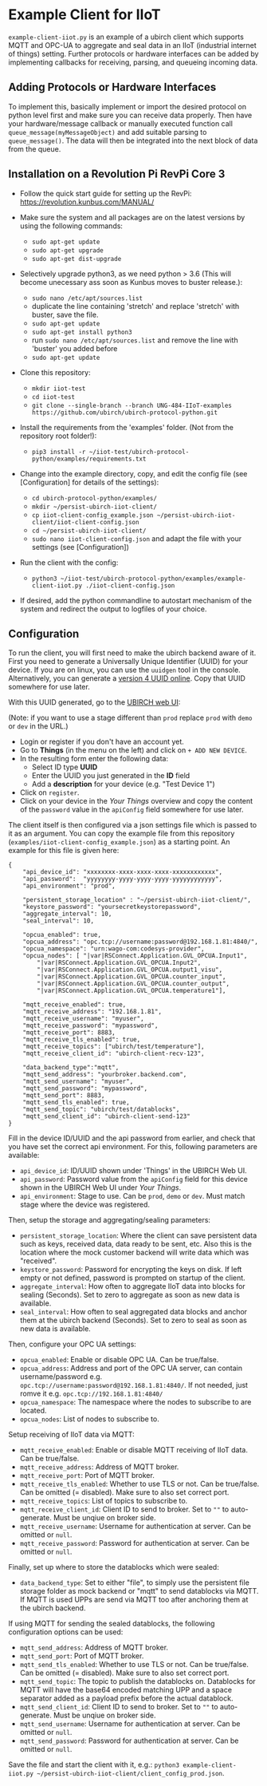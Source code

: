 # Example Client for IIoT

`example-client-iiot.py` is an example of a ubirch client which supports MQTT and OPC-UA to aggregate and seal data in an IIoT (industrial internet of things) setting.
Further protocols or hardware interfaces can be added by implementing callbacks for receiving, parsing, and queueing incoming data.

## Adding Protocols or Hardware Interfaces

To implement this, basically implement or import the desired protocol on python level first and make sure you can receive data properly. Then have your hardware/message callback or manually executed function call `queue_message(myMessageObject)` and add suitable parsing to `queue_message()`. The data will then be integrated into the next block of data from the queue.

## Installation on a Revolution Pi RevPi Core 3

* Follow the quick start guide for setting up the RevPi: https://revolution.kunbus.com/MANUAL/
* Make sure the system and all packages are on the latest versions by using the following commands: 
  * `sudo apt-get update`
  * `sudo apt-get upgrade`
  * `sudo apt-get dist-upgrade`

* Selectively upgrade python3, as we need python > 3.6 (This will become unecessary ass soon as Kunbus moves to buster release.):
  * `sudo nano /etc/apt/sources.list`
  * duplicate the line containing 'stretch' and replace 'stretch' with buster, save the file.
  * `sudo apt-get update`
  * `sudo apt-get install python3`
  * run `sudo nano /etc/apt/sources.list` and remove the line with 'buster' you added before
  * `sudo apt-get update`

* Clone this repository:
  * `mkdir iiot-test`
  * `cd iiot-test`
  * `git clone --single-branch --branch UNG-484-IIoT-examples https://github.com/ubirch/ubirch-protocol-python.git`

* Install the requirements from the 'examples' folder. (Not from the repository root folder!):
  * `pip3 install -r ~/iiot-test/ubirch-protocol-python/examples/requirements.txt`

* Change into the example directory, copy, and edit the config file (see [Configuration] for details of the settings):
  * `cd ubirch-protocol-python/examples/`
  * `mkdir ~/persist-ubirch-iiot-client/`
  * `cp iiot-client-config_example.json ~/persist-ubirch-iiot-client/iiot-client-config.json`
  * `cd ~/persist-ubirch-iiot-client/`
  * `sudo nano iiot-client-config.json` and adapt the file with your settings (see [Configuration])

* Run the client with the config:
  * `python3 ~/iiot-test/ubirch-protocol-python/examples/example-client-iiot.py ./iiot-client-config.json`

* If desired, add the python commandline to autostart mechanism of the system and redirect the output to logfiles of your choice.

## Configuration

To run the client, you will first need to make the ubirch backend aware of it.
First you need to generate a Universally Unique Identifier (UUID) for your device.
If you are on linux, you can use the `uuidgen` tool in the console.
Alternatively, you can generate a [version 4 UUID online](https://www.uuidgenerator.net/version4).
Copy that UUID somewhere for use later.

With this UUID generated, go to the [UBIRCH web UI](https://console.prod.ubirch.com):

(Note: if you want to use a stage different than `prod` replace `prod` with `demo` or `dev` in the URL.)
- Login or register if you don't have an account yet.
- Go to **Things** (in the menu on the left) and click on `+ ADD NEW DEVICE`.
- In the resulting form enter the following data:
    - Select ID type **UUID**
    - Enter the UUID you just generated in the **ID** field
    - Add a **description** for your device (e.g. "Test Device 1")
- Click on `register`.
- Click on your device in the *Your Things* overview and copy the content of the `password` value in the `apiConfig` field somewhere for use later.

The client itself is then configured via a json settings file which is passed to it as an argument.
You can copy the example file from this repository (`examples/iiot-client-config_example.json`) as a starting point.
An example for this file is given here:
```
{
    "api_device_id": "xxxxxxxx-xxxx-xxxx-xxxx-xxxxxxxxxxxx",
    "api_password":  "yyyyyyyy-yyyy-yyyy-yyyy-yyyyyyyyyyyy",
    "api_environment": "prod",
    
    "persistent_storage_location" : "~/persist-ubirch-iiot-client/",
    "keystore_password": "yoursecretkeystorepassword",
    "aggregate_interval": 10,
    "seal_interval": 10,

    "opcua_enabled": true,
    "opcua_address": "opc.tcp://username:password@192.168.1.81:4840/",
    "opcua_namespace": "urn:wago-com:codesys-provider",
    "opcua_nodes": [ "|var|RSConnect.Application.GVL_OPCUA.Input1",
        "|var|RSConnect.Application.GVL_OPCUA.Input2",
        "|var|RSConnect.Application.GVL_OPCUA.output1_visu",
        "|var|RSConnect.Application.GVL_OPCUA.counter_input",
        "|var|RSConnect.Application.GVL_OPCUA.counter_output",
        "|var|RSConnect.Application.GVL_OPCUA.temperature1"],

    "mqtt_receive_enabled": true,
    "mqtt_receive_address": "192.168.1.81",
    "mqtt_receive_username": "myuser",
    "mqtt_receive_password": "mypassword",
    "mqtt_receive_port": 8883,
    "mqtt_receive_tls_enabled": true,
    "mqtt_receive_topics": ["ubirch/test/temperature"],
    "mqtt_receive_client_id": "ubirch-client-recv-123",
    
    "data_backend_type":"mqtt",
    "mqtt_send_address": "yourbroker.backend.com",
    "mqtt_send_username": "myuser",
    "mqtt_send_password": "mypassword",
    "mqtt_send_port": 8883,
    "mqtt_send_tls_enabled": true,
    "mqtt_send_topic": "ubirch/test/datablocks",
    "mqtt_send_client_id": "ubirch-client-send-123"
}
```

Fill in the device ID/UUID and the api password from earlier, and check that you have set the correct api environment.
For this, following parameters are available:
- `api_device_id`: ID/UUID shown under 'Things' in the UBIRCH Web UI.
- `api_password`: Password value from the `apiConfig` field for this device shown in the UBIRCH Web UI under *Your Things*.
- `api_environment`: Stage to use. Can be `prod`, `demo` or `dev`. Must match stage where the device was registered.
    
Then, setup the storage and aggregating/sealing parameters:
- `persistent_storage_location`: Where the client can save persistent data such as keys, received data, data ready to be sent, etc. Also this is the location where the mock customer backend will write data which was "received".
- `keystore_password`: Password for encrypting the keys on disk. If left empty or not defined, password is prompted on startup of the client.
- `aggregate_interval`: How often to aggregate IIoT data into blocks for sealing (Seconds). Set to zero to aggregate as soon as new data is available.
- `seal_interval`: How often to seal aggregated data blocks and anchor them at the ubirch backend (Seconds). Set to zero to seal as soon as new data is available.

Then, configure your OPC UA settings:

- `opcua_enabled`: Enable or disable OPC UA. Can be true/false.
- `opcua_address`: Address and port of the OPC UA server, can contain username/password e.g. `opc.tcp://username:password@192.168.1.81:4840/`. If not needed, just romve it e.g. `opc.tcp://192.168.1.81:4840/`
- `opcua_namespace`: The namespace where the nodes to subscribe to are located.
- `opcua_nodes`: List of nodes to subscribe to.

Setup receiving of IIoT data via MQTT:

- `mqtt_receive_enabled`: Enable or disable MQTT receiving of IIoT data. Can be true/false.
- `mqtt_receive_address`: Address of MQTT broker.
- `mqtt_receive_port`: Port of MQTT broker.
- `mqtt_receive_tls_enabled`: Whether to use TLS or not. Can be true/false. Can be omitted (= disabled). Make sure to also set correct port.
- `mqtt_receive_topics`: List of topics to subscribe to.
- `mqtt_receive_client_id`: Client ID to send to broker. Set to `""` to auto-generate. Must be unqiue on broker side.
- `mqtt_receive_username`: Username for authentication at server. Can be omitted or `null`.
- `mqtt_receive_password`: Password for authentication at server. Can be omitted or `null`.

Finally, set up where to store the datablocks which were sealed:

-    `data_backend_type`: Set to either "file", to simply use the persistent file storage folder as mock backend or "mqtt" to send datablocks via MQTT. If MQTT is used UPPs are send via MQTT too after anchoring them at the ubirch backend.

If using MQTT for sending the sealed datablocks, the following configuration options can be used:
- `mqtt_send_address`: Address of MQTT broker.
- `mqtt_send_port`: Port of MQTT broker.
- `mqtt_send_tls_enabled`: Whether to use TLS or not. Can be true/false. Can be omitted (= disabled). Make sure to also set correct port.
- `mqtt_send_topic`: The topic to publish the datablocks on. Datablocks for MQTT will have the base64 encoded matching UPP and a space separator added as a payload prefix before the actual datablock.
- `mqtt_send_client_id`: Client ID to send to broker. Set to `""` to auto-generate. Must be unqiue on broker side.
- `mqtt_send_username`: Username for authentication at server. Can be omitted or `null`.
- `mqtt_send_password`: Password for authentication at server. Can be omitted or `null`.

Save the file and start the client with it, e.g.: `python3 example-client-iiot.py ~/persist-ubirch-iiot-client/client_config_prod.json`.